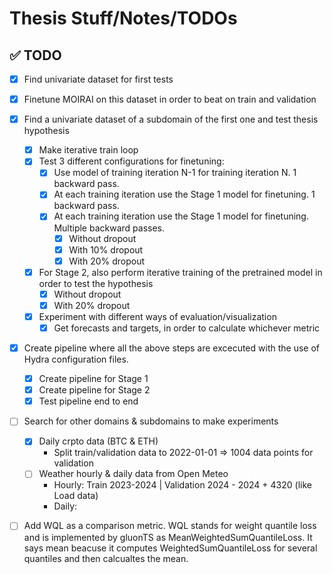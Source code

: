 # Thesis Stuff/Notes/TODOs

## ✅ TODO

- [x] Find univariate dataset for first tests

- [x] Finetune MOIRAI on this dataset in order to beat on train and validation

- [x] Find a univariate dataset of a subdomain of the first one and test thesis hypothesis
  - [x] Make iterative train loop
  - [x] Test 3 different configurations for finetuning:
    - [x] Use model of training iteration N-1 for training iteration N. 1 backward pass.
    - [x] At each training iteration use the Stage 1 model for finetuning. 1 backward pass.
    - [x] At each training iteration use the Stage 1 model for finetuning. Multiple backward passes.
      - [x] Without dropout
      - [x] With 10% dropout
      - [x] With 20% dropout
  - [x] For Stage 2, also perform iterative training of the pretrained model in order to test the hypothesis
      - [x] Without dropout
      - [x] With 20% dropout
  - [x] Experiment with different ways of evaluation/visualization
    - [x] Get forecasts and targets, in order to calculate whichever metric
- [x] Create pipeline where all the above steps are excecuted with the use of Hydra configuration files.
  - [x] Create pipeline for Stage 1
  - [x] Create pipeline for Stage 2
  - [x] Test pipeline end to end

- [ ] Search for other domains & subdomains to make experiments
  - [x] Daily crpto data (BTC & ETH)
    - Split train/validation data to 2022-01-01 => 1004 data points for validation
  - [ ] Weather hourly & daily data from Open Meteo
    - Hourly: Train 2023-2024 | Validation 2024 - 2024 + 4320 (like Load data)
    - Daily:

- [ ] Add WQL as a comparison metric. WQL stands for weight quantile loss and is implemented by gluonTS
      as MeanWeightedSumQuantileLoss. It says mean beacuse it computes WeightedSumQuantileLoss for several quantiles
      and then calcualtes the mean.
